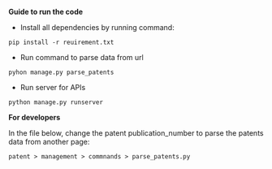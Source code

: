 **Guide to run the code**

* Install all dependencies by running command:
```
pip install -r reuirement.txt
```
* Run command to parse data from url
```
pyhon manage.py parse_patents
```

* Run server for APIs
```
python manage.py runserver
```


**For developers**

In the file below, change the patent publication_number to parse the patents data from another page:
```
patent > management > commnands > parse_patents.py
```
